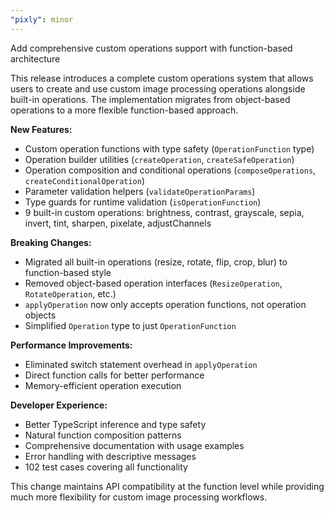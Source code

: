 ```yaml
---
"pixly": minor
---
```


Add comprehensive custom operations support with function-based architecture

This release introduces a complete custom operations system that allows users to create and use custom image processing operations alongside built-in operations. The implementation migrates from object-based operations to a more flexible function-based approach.

**New Features:**
- Custom operation functions with type safety (`OperationFunction` type)
- Operation builder utilities (`createOperation`, `createSafeOperation`)
- Operation composition and conditional operations (`composeOperations`, `createConditionalOperation`)
- Parameter validation helpers (`validateOperationParams`)
- Type guards for runtime validation (`isOperationFunction`)
- 9 built-in custom operations: brightness, contrast, grayscale, sepia, invert, tint, sharpen, pixelate, adjustChannels

**Breaking Changes:**
- Migrated all built-in operations (resize, rotate, flip, crop, blur) to function-based style
- Removed object-based operation interfaces (`ResizeOperation`, `RotateOperation`, etc.)
- `applyOperation` now only accepts operation functions, not operation objects
- Simplified `Operation` type to just `OperationFunction`

**Performance Improvements:**
- Eliminated switch statement overhead in `applyOperation`
- Direct function calls for better performance
- Memory-efficient operation execution

**Developer Experience:**
- Better TypeScript inference and type safety
- Natural function composition patterns
- Comprehensive documentation with usage examples
- Error handling with descriptive messages
- 102 test cases covering all functionality

This change maintains API compatibility at the function level while providing much more flexibility for custom image processing workflows.